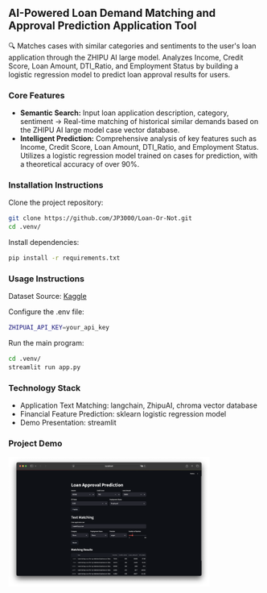 ## AI-Powered Loan Demand Matching and Approval Prediction Application Tool

🔍 Matches cases with similar categories and sentiments to the user's loan application through the ZHIPU AI large model. Analyzes Income, Credit Score, Loan Amount, DTI_Ratio, and Employment Status by building a logistic regression model to predict loan approval results for users.

### Core Features

*   **Semantic Search:** Input loan application description, category, sentiment → Real-time matching of historical similar demands based on the ZHIPU AI large model case vector database.
*   **Intelligent Prediction:** Comprehensive analysis of key features such as Income, Credit Score, Loan Amount, DTI_Ratio, and Employment Status. Utilizes a logistic regression model trained on cases for prediction, with a theoretical accuracy of over 90%.

### Installation Instructions

Clone the project repository:

```bash
git clone https://github.com/JP3000/Loan-Or-Not.git
cd .venv/
```

Install dependencies:
```bash
pip install -r requirements.txt
```

### Usage Instructions
Dataset Source: [Kaggle](https://www.kaggle.com/datasets/abhishekmishra08/loan-approval-datasets)


Configure the .env file:
```bash
ZHIPUAI_API_KEY=your_api_key
```

Run the main program:
```bash
cd .venv/
streamlit run app.py
```

### Technology Stack
* Application Text Matching: langchain, ZhipuAI, chroma vector database
* Financial Feature Prediction: sklearn logistic regression model
* Demo Presentation: streamlit

### Project Demo
<img src="./demoShow.png" alt="Project Demo" width="400" />
